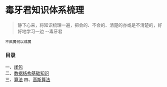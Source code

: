 # 毒牙君知识体系梳理

> 静下心来，将知识梳理一遍，把会的、不会的、清楚的亦或是不清楚的，好好地学习一边 --毒牙君  
  
 ```不疯魔何以成魔```  
 
 ### 目录  
 一、[闭包](/closure.md)  
 二、[数据结构基础知识](./数据结构概念.md)  
 三、[算法](./算法.md)
 四、[高斯算法](./高斯算法.md)

